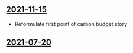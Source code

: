 ## [2021-11-15](https://github.com/faktaoklimatu/graphics/blob/eb67405b92421f4623a344bd6bd9021b19c055ca/data-visualization/future/czechia/cs-uhlikovy-rozpocet-cr.ai)

- Reformulate first point of carbon budget story

## [2021-07-20](https://github.com/faktaoklimatu/graphics/blob/2690f3d03c145eb96bd1313c6e8b21956cfa8c98/data-visualization/future/czechia/cs-uhlikovy-rozpocet-cr.ai)



